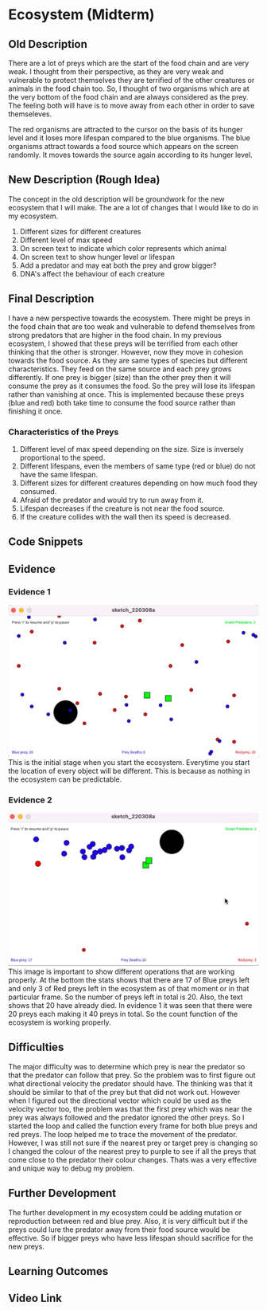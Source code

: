 # Ecosystem (Midterm)

## Old Description 

There are a lot of preys which are the start of the food chain and are very weak. I thought from their perspective, as they are very weak and vulnerable to protect themselves they are terrified of the other creatures or animals in the food chain too. So, I thought of two organisms which are at the very bottom of the food chain and are always considered as the prey. The feeling both will have is to move away from each other in order to save themseleves. 

The red organisms are attracted to the cursor on the basis of its hunger level and it loses more lifespan compared to the blue organisms. The blue organisms attract towards a food source which appears on the screen randomly. It moves towards the source again according to its hunger level. 

## New Description (Rough Idea)

The concept in the old description will be groundwork for the new ecosystem that I will make. The are a lot of changes that I would like to do in my ecosystem. 
1. Different sizes for different creatures
2. Different level of max speed
3. On screen text to indicate which color represents which animal
4. On screen text to show hunger level or lifespan
5. Add a predator and may eat both the prey and grow bigger?
6. DNA's affect the behaviour of each creature

## Final Description 

I have a new perspective towards the ecosystem. There might be preys in the food chain that are too weak and vulnerable to defend themselves from strong predators that are higher in the food chain. In my previous ecosystem, I showed that these preys will be terrified from each other thinking that the other is stronger. However, now they move in cohesion towards the food source. As they are same types of species but different characteristics. They feed on the same source and each prey grows differently. If one prey is bigger (size) than the other prey then it will consume the prey as it consumes the food. So the prey will lose its lifespan rather than vanishing at once. This is implemented because these preys (blue and red) both take time to consume the food source rather than finishing it once.

### Characteristics of the Preys
1. Different level of max speed depending on the size. Size is inversely proportional to the speed.
2. Different lifespans, even the members of same type (red or blue) do not have the same lifespan. 
3. Different sizes for different creatures depending on how much food they consumed. 
4. Afraid of the predator and would try to run away from it. 
5. Lifespan decreases if the creature is not near the food source. 
6. If the creature collides with the wall then its speed is decreased.

## Code Snippets

## Evidence

### Evidence 1 

![](Evidence1.jpg)
This is the initial stage when you start the ecosystem. Everytime you start the location of every object will be different. This is because as nothing in the ecosystem can be predictable. 

### Evidence 2
![](Evidence2.jpg)
This image is important to show different operations that are working properly. At the bottom the stats shows that there are 17 of Blue preys left and only 3 of Red preys left in the ecosystem as of that moment or in that particular frame. So the number of preys left in total is 20. Also, the text shows that 20 have already died. In evidence 1 it was seen that there were 20 preys each making it 40 preys in total. So the count function of the ecosystem is working properly. 

## Difficulties 
The major difficulty was to determine which prey is near the predator so that the predator can follow that prey. So the problem was to first figure out what directional velocity the predator should have. The thinking was that it should be similar to that of the prey but that did not work out. However when I figured out the directional vector which could be used as the velocity vector too, the problem was that the first prey which was near the prey was always followed and the predator ignored the other preys. So I started the loop and called the function every frame for both blue preys and red preys. The loop helped me to trace the movement of the predator. However, I was still not sure if the nearest prey or target prey is changing so I changed the colour of the nearest prey to purple to see if all the preys that come close to the predator their colour changes. Thats was a very effective and unique way to debug my problem. 

## Further Development 
The further development in my ecosystem could be adding mutation or reproduction between red and blue prey. Also, it is very difficult but if the preys could lure the predator away from their food source would be effective. So if bigger preys who have less lifespan should sacrifice for the new preys. 

## Learning Outcomes 


## Video Link
